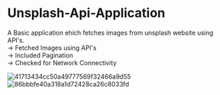 # Unsplash-Api-Application

A Basic application ehich fetches images from unsplash website using API's.
 <br>-> Fetched Images using API's
 <br>-> Included Pagination
 <br>-> Checked for Network Connectivity
 
 
 ![41713434cc50a49777569f32466a9d55](https://user-images.githubusercontent.com/69747262/152375702-702bc167-cc39-4b78-b7a6-acd30d056235.jpg)
![86bbbfe40a318a1d72428ca26c8033fd](https://user-images.githubusercontent.com/69747262/152375712-7c438e53-747e-4c0a-a1f7-e807c0573d94.jpg)
